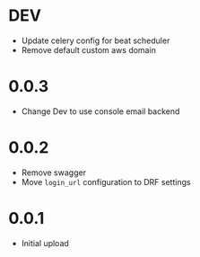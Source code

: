 # DEV
- Update celery config for beat scheduler
- Remove default custom aws domain
# 0.0.3
- Change Dev to use console email backend
# 0.0.2
- Remove swagger
- Move `login_url` configuration to DRF settings
# 0.0.1
- Initial upload
